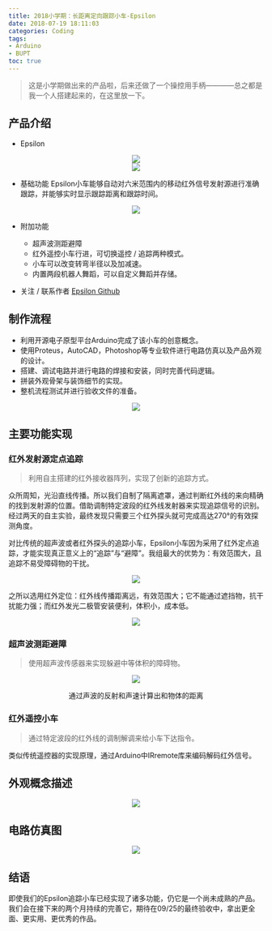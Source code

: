 ```yaml
---
title: 2018小学期：长距离定向跟踪小车-Epsilon
date: 2018-07-19 18:11:03
categories: Coding
tags:
- Arduino
- BUPT
toc: true
---
```


> 这是小学期做出来的产品啦，后来还做了一个操控用手柄————总之都是我一个人搭建起来的，在这里放一下。

<!--more-->

## 产品介绍

* Epsilon
 
<div align="center"><img src="https://raw.githubusercontent.com/zolars/typora-user-images/master/Epsilon%20(2).png"/></div>
 
<div align="center"><img src="https://raw.githubusercontent.com/zolars/typora-user-images/master/Epsilon%20(11).jpeg"/></div>
 
* 基础功能
  Epsilon小车能够自动对六米范围内的移动红外信号发射源进行准确跟踪，并能够实时显示跟踪距离和跟踪时间。
 
<div align="center"><img src="https://raw.githubusercontent.com/zolars/typora-user-images/master/Epsilon%20(3).jpeg"/></div>
 
* 附加功能
  - 超声波测距避障
  - 红外遥控小车行进，可切换遥控 / 追踪两种模式。
  - 小车可以改变转弯半径以及加减速。
  - 内置两段机器人舞蹈，可以自定义舞蹈并存储。

* 关注 / 联系作者
  [Epsilon Github](https://github.com/zolars/Epsilon)


## 制作流程
* 利用开源电子原型平台Arduino完成了该小车的创意概念。
* 使用Proteus，AutoCAD，Photoshop等专业软件进行电路仿真以及产品外观的设计。
* 搭建、调试电路并进行电路的焊接和安装，同时完善代码逻辑。
* 拼装外观骨架与装饰细节的实现。
* 整机流程测试并进行验收文件的准备。

<div align="center"><img src="https://raw.githubusercontent.com/zolars/typora-user-images/master/Epsilon%20(1).png"/></div>

## 主要功能实现

### 红外发射源定点追踪

> 利用自主搭建的红外接收器阵列，实现了创新的追踪方式。

众所周知，光沿直线传播。所以我们自制了隔离遮罩，通过判断红外线的来向精确的找到发射源的位置。借助调制特定波段的红外线发射器来实现追踪信号的识别。经过两天的自主实验，最终发现只需要三个红外探头就可完成高达270°的有效探测角度。

对比传统的超声波或者红外探头的追踪小车，Epsilon小车因为采用了红外定点追踪，才能实现真正意义上的“追踪”与“避障”。我组最大的优势为：有效范围大，且追踪不易受障碍物的干扰。

<div align="center"><img src="https://raw.githubusercontent.com/zolars/typora-user-images/master/Epsilon%20(3).png"/></div>

之所以选用红外定位：红外线传播距离远，有效范围大；它不能通过遮挡物，抗干扰能力强；而红外发光二极管安装便利，体积小，成本低。

<div align="center"><img src="https://raw.githubusercontent.com/zolars/typora-user-images/master/Epsilon%20(4).png"/></div>

### 超声波测距避障

> 使用超声波传感器来实现躲避中等体积的障碍物。

<div align="center"><img src="https://raw.githubusercontent.com/zolars/typora-user-images/master/Epsilon%20(5).png"/></div>

<p align="center">通过声波的反射和声速计算出和物体的距离</p>

### 红外遥控小车

> 通过特定波段的红外线的调制解调来给小车下达指令。

类似传统遥控器的实现原理，通过Arduino中IRremote库来编码解码红外信号。

## 外观概念描述

<div align="center"><img src="https://raw.githubusercontent.com/zolars/typora-user-images/master/Epsilon%20(6).png"/></div>

## 电路仿真图

<div align="center"><img src="https://raw.githubusercontent.com/zolars/typora-user-images/master/Epsilon%20(7).png"/></div>

## 结语

即使我们的Epsilon追踪小车已经实现了诸多功能，仍它是一个尚未成熟的产品。我们会在接下来的两个月持续的完善它，期待在09/25的最终验收中，拿出更全面、更实用、更优秀的作品。
